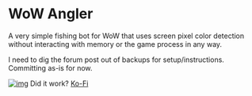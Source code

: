 # WoW Angler
A very simple fishing bot for WoW that uses screen pixel color detection without interacting with memory or the game process in any way.

I need to dig the forum post out of backups for setup/instructions.  Committing as-is for now.

[![img](https://camo.githubusercontent.com/6627ec52678670b6ce3cb6593252a18680344774f9cf0bc64a841389f5fc7335/68747470733a2f2f692e696d6775722e636f6d2f464f35417958592e706e67)](https://ko-fi.com/eremite) Did it work? [Ko-Fi](https://ko-fi.com/eremite)